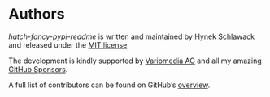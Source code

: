 # Authors

*hatch-fancy-pypi-readme* is written and maintained by [Hynek Schlawack](https://hynek.me/) and released under the [MIT license](https://github.com/hynek/hatch-fancy-pypi-readme/blob/main/LICENSE.txt).

The development is kindly supported by [Variomedia AG](https://www.variomedia.de/) and all my amazing [GitHub Sponsors](https://github.com/sponsors/hynek).

A full list of contributors can be found on GitHub’s [overview](https://github.com/hynek/hatch-fancy-pypi-readme/graphs/contributors).
